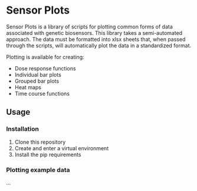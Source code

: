 # Sensor Plots

Sensor Plots is a library of scripts for plotting common forms of data associated with genetic biosensors. This library takes a semi-automated approach. The data must be formatted into xlsx sheets that, when passed through the scripts, will automatically plot the data in a standardized format.

Plotting is available for creating:
* Dose response functions
* Individual bar plots
* Grouped bar plots
* Heat maps
* Time course functions


## Usage

### Installation

1. Clone this repository
2. Create and enter a virtual environment
3. Install the pip requirements

### Plotting example data

...
